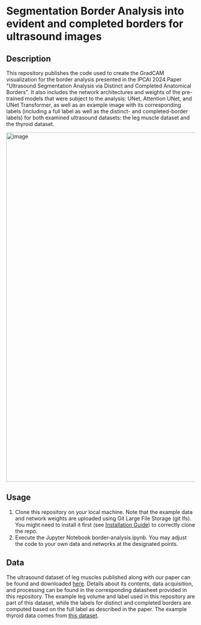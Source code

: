 # Segmentation Border Analysis into evident and completed borders for ultrasound images

## Description
This repository publishes the code used to create the GradCAM visualization for the border analysis presented in the IPCAI 2024 Paper "Ultrasound Segmentation Analysis via Distinct and Completed Anatomical Borders".
It also includes the network architectures and weights of the pre-trained models that were subject to the analysis: UNet, Attention UNet, and UNet Transformer, as well as an example image with its corresponding labels (including a full label as well as the distinct- and completed-border labels) for both examined ultrasound datasets: the leg muscle dataset and the thyroid dataset.

<img width="932" alt="image" src="https://github.com/Al3xand1a/segmentation-border-analysis/assets/98582325/c2e61b48-4242-4e24-bbd8-2a6aaffcc10a">



## Usage
1. Clone this repository on your local machine. Note that the example data and network weights are uploaded using Git Large File Storage (git lfs). You might need to install it first (see [Installation Guide](https://git-lfs.com)) to correctly clone the repo. 
2. Execute the Jupyter Notebook border-analysis.ipynb. You may adjust the code to your own data and networks at the designated points.

## Data
The ultrasound dataset of leg muscles published along with our paper can be found and downloaded [here](https://www.cs.cit.tum.de/camp/publications/leg-3d-us-dataset/). Details about its contents, data acquisition, and processing can be found in the corresponding datasheet provided in this repository.
The example leg volume and label used in this repository are part of this dataset, while the labels for distinct and completed borders are computed based on the full label as described in the paper.
The example thyroid data comes from [this dataset](https://www.cs.cit.tum.de/camp/publications/segthy-dataset/).
